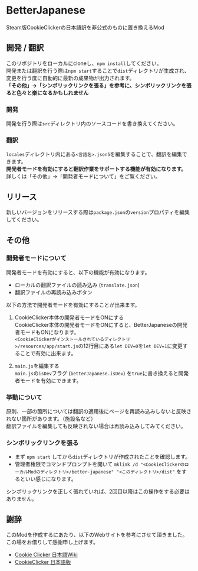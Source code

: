 # BetterJapanese
Steam版CookieClickerの日本語訳を非公式のものに置き換えるMod

## 開発 / 翻訳
このリポジトリをローカルにcloneし、`npm install`してください。  
開発または翻訳を行う際は`npm start`することで`dist`ディレクトリが生成され、変更を行う度に自動的に最新の成果物が出力されます。  
**「その他」→「シンボリックリンクを張る」を参考に、シンボリックリンクを張ると色々と楽になるかもしれません**

### 開発
開発を行う際は`src`ディレクトリ内のソースコードを書き換えてください。  

### 翻訳
`locales`ディレクトリ内にある`<言語名>.json5`を編集することで、翻訳を編集できます。  
**開発者モードを有効にすると翻訳作業をサポートする機能が有効になります。**  
詳しくは「その他」→「開発者モードについて」をご覧ください。

## リリース
新しいバージョンをリリースする際は`package.json`の`version`プロパティを編集してください。

## その他
### 開発者モードについて
開発者モードを有効にすると、以下の機能が有効になります。

- ローカルの翻訳ファイルの読み込み (`translate.json`)
- 翻訳ファイルの再読み込みボタン
  
以下の方法で開発者モードを有効にすることが出来ます。

1. CookieClicker本体の開発者モードをONにする  
CookieClicker本体の開発者モードをONにすると、BetterJapaneseの開発者モードもONになります。  
`<CookieClickerがインストールされているディレクトリ>/resources/app/start.js`の12行目にある`let DEV=0`を`let DEV=1`に変更することで有効に出来ます。

2. `main.js`を編集する  
`main.js`の`isDev`フラグ (`betterJapanese.isDev`) を`true`に書き換えると開発者モードを有効にできます。

### 挙動について
原則、一部の箇所については翻訳の適用後にページを再読み込みしないと反映されない箇所があります。（施設名など）  
翻訳ファイルを編集しても反映されない場合は再読み込みしてみてください。

### シンボリックリンクを張る
- まず `npm start` してから`dist`ディレクトリが作成されたことを確認します。
- 管理者権限でコマンドプロンプトを開いて `mklink /d "<CookieClickerのローカルModのディレクトリ>/better-japanese" "<このディレクトリ>/dist"` をするといい感じになります。
  
シンボリックリンクを正しく張れていれば、2回目以降はこの操作をする必要はありません。  

## 謝辞
このModを作成するにあたり、以下のWebサイトを参考にさせて頂きました。  
この場をお借りして感謝申し上げます。  

- [Cookie Clicker 日本語Wiki](https://w.atwiki.jp/cookieclickerjpn/)
- [CookieClicker 日本語版](https://natto0wtr.web.fc2.com/CookieClicker/)